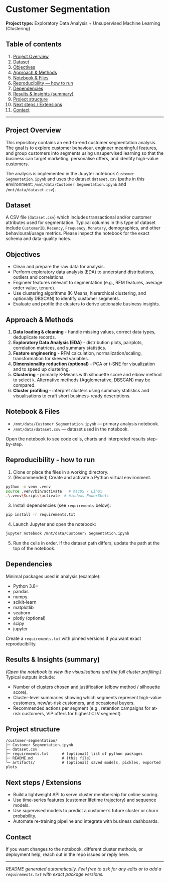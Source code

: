 # Customer Segmentation

**Project type:** Exploratory Data Analysis + Unsupervised Machine Learning (Clustering)

## Table of contents

1. [Project Overview](#project-overview)
2. [Dataset](#dataset)
3. [Objectives](#objectives)
4. [Approach & Methods](#approach--methods)
5. [Notebook & Files](#notebook--files)
6. [Reproducibility — how to run](#reproducibility--how-to-run)
7. [Dependencies](#dependencies)
8. [Results & Insights (summary)](#results--insights-summary)
9. [Project structure](#project-structure)
10. [Next steps / Extensions](#next-steps--extensions)
11. [Contact](#contact)

---

## Project Overview

This repository contains an end-to-end customer segmentation analysis. The goal is to explore customer behaviour, engineer meaningful features, and group customers into segments using unsupervised learning so that the business can target marketing, personalise offers, and identify high-value customers.

The analysis is implemented in the Jupyter notebook `Customer Segmentation.ipynb` and uses the dataset `dataset.csv` (paths in this environment: `/mnt/data/Customer Segmentation.ipynb` and `/mnt/data/dataset.csv`).

## Dataset

A CSV file (`dataset.csv`) which includes transactional and/or customer attributes used for segmentation. Typical columns in this type of dataset include `CustomerID`, `Recency`, `Frequency`, `Monetary`, demographics, and other behavioural/usage metrics. Please inspect the notebook for the exact schema and data-quality notes.

## Objectives

* Clean and prepare the raw data for analysis.
* Perform exploratory data analysis (EDA) to understand distributions, outliers and correlations.
* Engineer features relevant to segmentation (e.g., RFM features, average order value, tenure).
* Use clustering algorithms (K-Means, hierarchical clustering, and optionally DBSCAN) to identify customer segments.
* Evaluate and profile the clusters to derive actionable business insights.

## Approach & Methods

1. **Data loading & cleaning** - handle missing values, correct data types, deduplicate records.
2. **Exploratory Data Analysis (EDA)** - distribution plots, pairplots, correlation matrices, and summary statistics.
3. **Feature engineering** - RFM calculation, normalization/scaling, transformation for skewed variables.
4. **Dimensionality reduction (optional)** - PCA or t-SNE for visualization and to speed up clustering.
5. **Clustering** - primarily K-Means with silhouette score and elbow method to select `k`. Alternative methods (Agglomerative, DBSCAN) may be compared.
6. **Cluster profiling** - interpret clusters using summary statistics and visualisations to craft short business-ready descriptions.

## Notebook & Files

* `/mnt/data/Customer Segmentation.ipynb` — primary analysis notebook.
* `/mnt/data/dataset.csv` — dataset used in the notebook.

Open the notebook to see code cells, charts and interpreted results step-by-step.

## Reproducibility - how to run

1. Clone or place the files in a working directory.
2. (Recommended) Create and activate a Python virtual environment.

```bash
python -m venv .venv
source .venv/bin/activate   # macOS / Linux
.\.venv\Scripts\activate  # Windows PowerShell
```

3. Install dependencies (see `requirements` below):

```bash
pip install -r requirements.txt
```

4. Launch Jupyter and open the notebook:

```bash
jupyter notebook /mnt/data/Customer\ Segmentation.ipynb
```

5. Run the cells in order. If the dataset path differs, update the path at the top of the notebook.

## Dependencies

Minimal packages used in analysis (example):

* Python 3.8+
* pandas
* numpy
* scikit-learn
* matplotlib
* seaborn
* plotly (optional)
* scipy
* jupyter

Create a `requirements.txt` with pinned versions if you want exact reproducibility.

## Results & Insights (summary)

*(Open the notebook to view the visualisations and the full cluster profiling.)* Typical outputs include:

* Number of clusters chosen and justification (elbow method / silhouette score).
* Cluster-level summaries showing which segments represent high-value customers, new/at-risk customers, and occasional buyers.
* Recommended actions per segment (e.g., retention campaigns for at-risk customers, VIP offers for highest CLV segment).

## Project structure

```
/customer-segmentation/
├─ Customer Segmentation.ipynb
├─ dataset.csv
├─ requirements.txt      # (optional) list of python packages
├─ README.md             # (this file)
└─ artifacts/            # (optional) saved models, pickles, exported plots
```

## Next steps / Extensions

* Build a lightweight API to serve cluster membership for online scoring.
* Use time-series features (customer lifetime trajectory) and sequence models.
* Use supervised models to predict a customer’s future cluster or churn probability.
* Automate re-training pipeline and integrate with business dashboards.

## Contact

If you want changes to the notebook, different cluster methods, or deployment help, reach out in the repo issues or reply here.

---

*README generated automatically. Feel free to ask for any edits or to add a `requirements.txt` with exact package versions.*
